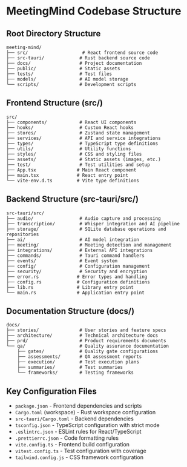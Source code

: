 # MeetingMind Codebase Structure

## Root Directory Structure
```
meeting-mind/
├── src/                    # React frontend source code
├── src-tauri/             # Rust backend source code
├── docs/                  # Project documentation
├── public/                # Static assets
├── tests/                 # Test files
├── models/                # AI model storage
└── scripts/               # Development scripts
```

## Frontend Structure (src/)
```
src/
├── components/            # React UI components
├── hooks/                 # Custom React hooks
├── stores/                # Zustand state management
├── services/              # API and service integrations
├── types/                 # TypeScript type definitions
├── utils/                 # Utility functions
├── styles/                # CSS and styling files
├── assets/                # Static assets (images, etc.)
├── test/                  # Test utilities and setup
├── App.tsx               # Main React component
├── main.tsx              # React entry point
└── vite-env.d.ts         # Vite type definitions
```

## Backend Structure (src-tauri/src/)
```
src-tauri/src/
├── audio/                 # Audio capture and processing
├── transcription/         # Whisper integration and AI pipeline
├── storage/               # SQLite database operations and repositories
├── ai/                    # AI model integration
├── meeting/               # Meeting detection and management
├── integrations/          # External API integrations
├── commands/              # Tauri command handlers
├── events/                # Event system
├── config/                # Configuration management
├── security/              # Security and encryption
├── error.rs              # Error types and handling
├── config.rs             # Configuration definitions
├── lib.rs                # Library entry point
└── main.rs               # Application entry point
```

## Documentation Structure (docs/)
```
docs/
├── stories/               # User stories and feature specs
├── architecture/          # Technical architecture docs
├── prd/                   # Product requirements documents
└── qa/                    # Quality assurance documentation
    ├── gates/             # Quality gate configurations
    ├── assessments/       # QA assessment reports
    ├── execution/         # Test execution plans
    ├── summaries/         # Test summaries
    └── frameworks/        # Testing frameworks
```

## Key Configuration Files
- `package.json` - Frontend dependencies and scripts
- `Cargo.toml` (workspace) - Rust workspace configuration
- `src-tauri/Cargo.toml` - Backend dependencies
- `tsconfig.json` - TypeScript configuration with strict mode
- `.eslintrc.json` - ESLint rules for React/TypeScript
- `.prettierrc.json` - Code formatting rules
- `vite.config.ts` - Frontend build configuration
- `vitest.config.ts` - Test configuration with coverage
- `tailwind.config.js` - CSS framework configuration